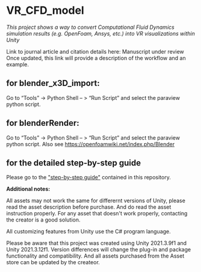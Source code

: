 # VR_CFD_model
_This project shows a way to convert Computational Fluid Dynamics simulation results (e.g. OpenFoam, Ansys, etc.) into VR visualizations within Unity_


Link to journal article and citation details here: Manuscript under review
Once updated, this link will provide a description of the workflow and an example.

## for blender_x3D_import:
Go to “Tools” -> Python Shell – > “Run Script” and select the paraview python script.

## for blenderRender:
Go to “Tools” -> Python Shell – > “Run Script” and select the paraview python script. Also see https://openfoamwiki.net/index.php/Blender

## for the detailed step-by-step guide
Please go to the ["step-by-step guide"](./step-to-step-guide.pdf) contained in this repository. 

**Additional notes:**

All assets may not work the same for differernt versions of Unity, please read the asset 
description before purchase. And do read the asset instruction properly. For any asset that doesn't work properly, contacting the creator is a good solution. 

All customizing features from Unity use the C# program language.

Please be aware that this project was created using Unity 2021.3.9f1 and Unity 2021.3.12f1. Version differences will change the plug-in and package functionality and compatibility. And all assets purchased from the Asset store can be updated by the createor.

